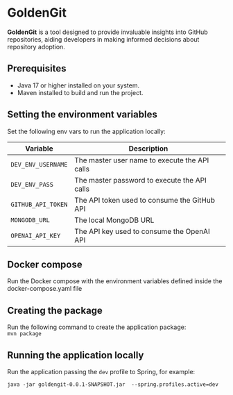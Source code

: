 # GoldenGit

**GoldenGit** is a tool designed to provide invaluable insights into GitHub repositories, aiding developers in making informed decisions about repository adoption.

## Prerequisites
- Java 17 or higher installed on your system.
- Maven installed to build and run the project.

## Setting the environment variables
Set the following env vars to run the application locally:

| Variable                | Description                                   |
|-------------------------|-----------------------------------------------|
| ```DEV_ENV_USERNAME```  | The master user name to execute the API calls |
| ```DEV_ENV_PASS```      | The master password to execute the API calls  |
| ```GITHUB_API_TOKEN```  | The API token used to consume the GitHub API  |
| ```MONGODB_URL```       | The local MongoDB URL                         |
| ```OPENAI_API_KEY```    | The API key used to consume the OpenAI API    |

## Docker compose
Run the Docker compose with the environment variables defined inside the docker-compose.yaml file

## Creating the package
Run the following command to create the application package:  
```mvn package``` 

## Running the application locally
Run the application passing the ```dev``` profile to Spring, for example:

```java -jar goldengit-0.0.1-SNAPSHOT.jar  --spring.profiles.active=dev```

